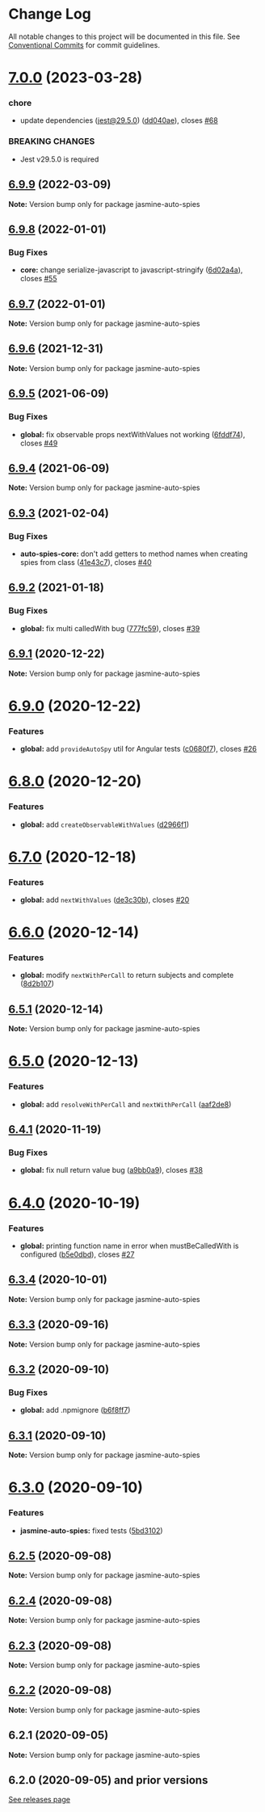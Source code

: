 # Change Log

All notable changes to this project will be documented in this file.
See [Conventional Commits](https://conventionalcommits.org) for commit guidelines.

# [7.0.0](https://github.com/hirezio/auto-spies/compare/jasmine-auto-spies@6.9.9...jasmine-auto-spies@7.0.0) (2023-03-28)

### chore

- update dependencies (jest@29.5.0) ([dd040ae](https://github.com/hirezio/auto-spies/commit/dd040ae34076791134df3e9b6e4259a6d3c49e48)), closes [#68](https://github.com/hirezio/auto-spies/issues/68)

### BREAKING CHANGES

- Jest v29.5.0 is required

## [6.9.9](https://github.com/hirezio/auto-spies/compare/jasmine-auto-spies@6.9.8...jasmine-auto-spies@6.9.9) (2022-03-09)

**Note:** Version bump only for package jasmine-auto-spies

## [6.9.8](https://github.com/hirezio/auto-spies/compare/jasmine-auto-spies@6.9.7...jasmine-auto-spies@6.9.8) (2022-01-01)

### Bug Fixes

- **core:** change serialize-javascript to javascript-stringify ([6d02a4a](https://github.com/hirezio/auto-spies/commit/6d02a4aa9f0621db700f1ad2e2b49d8b433a4c19)), closes [#55](https://github.com/hirezio/auto-spies/issues/55)

## [6.9.7](https://github.com/hirezio/auto-spies/compare/jasmine-auto-spies@6.9.6...jasmine-auto-spies@6.9.7) (2022-01-01)

**Note:** Version bump only for package jasmine-auto-spies

## [6.9.6](https://github.com/hirezio/auto-spies/compare/jasmine-auto-spies@6.9.5...jasmine-auto-spies@6.9.6) (2021-12-31)

**Note:** Version bump only for package jasmine-auto-spies

## [6.9.5](https://github.com/hirezio/auto-spies/compare/jasmine-auto-spies@6.9.4...jasmine-auto-spies@6.9.5) (2021-06-09)

### Bug Fixes

- **global:** fix observable props nextWithValues not working ([6fddf74](https://github.com/hirezio/auto-spies/commit/6fddf74a1cb3ffc182e8353b3ce113e0022d1bb4)), closes [#49](https://github.com/hirezio/auto-spies/issues/49)

## [6.9.4](https://github.com/hirezio/auto-spies/compare/jasmine-auto-spies@6.9.3...jasmine-auto-spies@6.9.4) (2021-06-09)

**Note:** Version bump only for package jasmine-auto-spies

## [6.9.3](https://github.com/hirezio/auto-spies/compare/jasmine-auto-spies@6.9.2...jasmine-auto-spies@6.9.3) (2021-02-04)

### Bug Fixes

- **auto-spies-core:** don't add getters to method names when creating spies from class ([41e43c7](https://github.com/hirezio/auto-spies/commit/41e43c76d4b494ec7e57cdc075ef0339c69435db)), closes [#40](https://github.com/hirezio/auto-spies/issues/40)

## [6.9.2](https://github.com/hirezio/auto-spies/compare/jasmine-auto-spies@6.9.1...jasmine-auto-spies@6.9.2) (2021-01-18)

### Bug Fixes

- **global:** fix multi calledWith bug ([777fc59](https://github.com/hirezio/auto-spies/commit/777fc59a3fc2cff80787bed37c385d1f2e664704)), closes [#39](https://github.com/hirezio/auto-spies/issues/39)

## [6.9.1](https://github.com/hirezio/auto-spies/compare/jasmine-auto-spies@6.9.0...jasmine-auto-spies@6.9.1) (2020-12-22)

**Note:** Version bump only for package jasmine-auto-spies

# [6.9.0](https://github.com/hirezio/auto-spies/compare/jasmine-auto-spies@6.8.0...jasmine-auto-spies@6.9.0) (2020-12-22)

### Features

- **global:** add `provideAutoSpy` util for Angular tests ([c0680f7](https://github.com/hirezio/auto-spies/commit/c0680f79af1e62a35ff65d96a6ffdb4d127abb7c)), closes [#26](https://github.com/hirezio/auto-spies/issues/26)

# [6.8.0](https://github.com/hirezio/auto-spies/compare/jasmine-auto-spies@6.7.0...jasmine-auto-spies@6.8.0) (2020-12-20)

### Features

- **global:** add `createObservableWithValues` ([d2966f1](https://github.com/hirezio/auto-spies/commit/d2966f1db54dba5adcf2ee051ba0962eb9c14e7c))

# [6.7.0](https://github.com/hirezio/auto-spies/compare/jasmine-auto-spies@6.6.0...jasmine-auto-spies@6.7.0) (2020-12-18)

### Features

- **global:** add `nextWithValues` ([de3c30b](https://github.com/hirezio/auto-spies/commit/de3c30b6c6bcc54db6c95f8247ed0bdd5c918493)), closes [#20](https://github.com/hirezio/auto-spies/issues/20)

# [6.6.0](https://github.com/hirezio/auto-spies/compare/jasmine-auto-spies@6.5.1...jasmine-auto-spies@6.6.0) (2020-12-14)

### Features

- **global:** modify `nextWithPerCall` to return subjects and complete ([8d2b107](https://github.com/hirezio/auto-spies/commit/8d2b107b6c713773e5073ff8c22e3db58cbbcb51))

## [6.5.1](https://github.com/hirezio/auto-spies/compare/jasmine-auto-spies@6.5.0...jasmine-auto-spies@6.5.1) (2020-12-14)

**Note:** Version bump only for package jasmine-auto-spies

# [6.5.0](https://github.com/hirezio/auto-spies/compare/jasmine-auto-spies@6.4.1...jasmine-auto-spies@6.5.0) (2020-12-13)

### Features

- **global:** add `resolveWithPerCall` and `nextWithPerCall` ([aaf2de8](https://github.com/hirezio/auto-spies/commit/aaf2de83fe9edc02dfc81da5e4b617343ea3b4b0))

## [6.4.1](https://github.com/hirezio/auto-spies/compare/jasmine-auto-spies@6.4.0...jasmine-auto-spies@6.4.1) (2020-11-19)

### Bug Fixes

- **global:** fix null return value bug ([a9bb0a9](https://github.com/hirezio/auto-spies/commit/a9bb0a988d913f3a1192d736a583c34fbc5aefb1)), closes [#38](https://github.com/hirezio/auto-spies/issues/38)

# [6.4.0](https://github.com/hirezio/auto-spies/compare/jasmine-auto-spies@6.3.4...jasmine-auto-spies@6.4.0) (2020-10-19)

### Features

- **global:** printing function name in error when mustBeCalledWith is configured ([b5e0dbd](https://github.com/hirezio/auto-spies/commit/b5e0dbdf812d4c45f8109397e5aa4d33ffc37d82)), closes [#27](https://github.com/hirezio/auto-spies/issues/27)

## [6.3.4](https://github.com/hirezio/auto-spies/compare/jasmine-auto-spies@6.3.3...jasmine-auto-spies@6.3.4) (2020-10-01)

**Note:** Version bump only for package jasmine-auto-spies

## [6.3.3](https://github.com/hirezio/auto-spies/compare/jasmine-auto-spies@6.3.2...jasmine-auto-spies@6.3.3) (2020-09-16)

**Note:** Version bump only for package jasmine-auto-spies

## [6.3.2](https://github.com/hirezio/auto-spies/compare/jasmine-auto-spies@6.3.1...jasmine-auto-spies@6.3.2) (2020-09-10)

### Bug Fixes

- **global:** add .npmignore ([b6f8ff7](https://github.com/hirezio/auto-spies/commit/b6f8ff7008634c377d541803beaf0d3068343a8b))

## [6.3.1](https://github.com/hirezio/auto-spies/compare/jasmine-auto-spies@6.3.0...jasmine-auto-spies@6.3.1) (2020-09-10)

**Note:** Version bump only for package jasmine-auto-spies

# [6.3.0](https://github.com/hirezio/auto-spies/compare/jasmine-auto-spies@6.2.5...jasmine-auto-spies@6.3.0) (2020-09-10)

### Features

- **jasmine-auto-spies:** fixed tests ([5bd3102](https://github.com/hirezio/auto-spies/commit/5bd31023064288a0589677192620650b295984a0))

## [6.2.5](https://github.com/hirezio/auto-spies/compare/jasmine-auto-spies@6.2.4...jasmine-auto-spies@6.2.5) (2020-09-08)

**Note:** Version bump only for package jasmine-auto-spies

## [6.2.4](https://github.com/hirezio/auto-spies/compare/jasmine-auto-spies@6.2.3...jasmine-auto-spies@6.2.4) (2020-09-08)

**Note:** Version bump only for package jasmine-auto-spies

## [6.2.3](https://github.com/hirezio/auto-spies/compare/jasmine-auto-spies@6.2.2...jasmine-auto-spies@6.2.3) (2020-09-08)

**Note:** Version bump only for package jasmine-auto-spies

## [6.2.2](https://github.com/hirezio/auto-spies/compare/jasmine-auto-spies@6.2.1...jasmine-auto-spies@6.2.2) (2020-09-08)

**Note:** Version bump only for package jasmine-auto-spies

## 6.2.1 (2020-09-05)

**Note:** Version bump only for package jasmine-auto-spies

## 6.2.0 (2020-09-05) and prior versions

[See releases page](https://github.com/hirezio/auto-spies/releases?after=v6.3.0)
